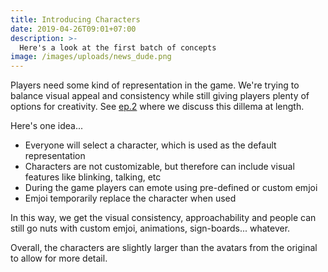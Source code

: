 ```yaml
---
title: Introducing Characters
date: 2019-04-26T09:01+07:00
description: >-
  Here's a look at the first batch of concepts
image: /images/uploads/news_dude.png
---
```


Players need some kind of representation in the game. We're trying to balance visual appeal and consistency while still giving players plenty of options for creativity. See [ep.2](#) where we discuss this dillema at length.

Here's one idea...

* Everyone will select a character, which is used as the default representation
* Characters are not customizable, but therefore can include visual features like blinking, talking, etc
* During the game players can emote using pre-defined or custom emjoi
* Emjoi temporarily replace the character when used

In this way, we get the visual consistency, approachability and people can still go nuts with custom emjoi, animations, sign-boards... whatever.

Overall, the characters are slightly larger than the avatars from the original to allow for more detail.

